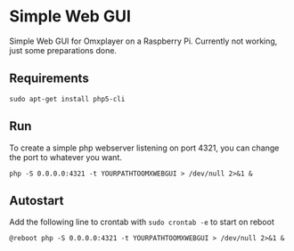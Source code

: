 # Simple Web GUI
Simple Web GUI for Omxplayer on a Raspberry Pi.
Currently not working, just some preparations done.

## Requirements
`sudo apt-get install php5-cli`

## Run
To create a simple php webserver listening on port 4321, you can change the port to whatever you want.

`php -S 0.0.0.0:4321 -t YOURPATHTOOMXWEBGUI > /dev/null 2>&1 &`

## Autostart
Add the following line to crontab with `sudo crontab -e` to start on reboot

`@reboot php -S 0.0.0.0:4321 -t YOURPATHTOOMXWEBGUI > /dev/null 2>&1 &`
